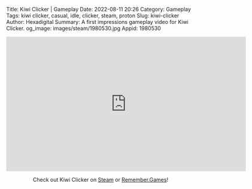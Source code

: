 Title: Kiwi Clicker | Gameplay
Date: 2022-08-11 20:26
Category: Gameplay
Tags: kiwi clicker, casual, idle, clicker, steam, proton
Slug: kiwi-clicker
Author: Hexadigital
Summary: A first impressions gameplay video for Kiwi Clicker.
og_image: images/steam/1980530.jpg
Appid: 1980530

<center><iframe src="https://www.youtube.com/embed/XVq3wDCtO1w?feature=oembed" allow="accelerometer; autoplay; encrypted-media; gyroscope; picture-in-picture" width="640" height="360" frameborder="0"></iframe>

Check out Kiwi Clicker on [Steam](https://store.steampowered.com/app/1980530/?curator_clanid=34633900) or [Remember.Games](https://remember.games/game/6193/kiwi-clicker/)!</center>